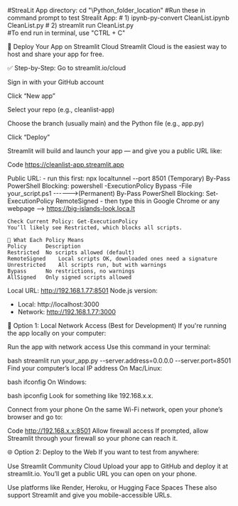 #StreaLit App directory: cd "\Python_folder_location" 
#Run these in command prompt to test Strealit App:
    # 1) ipynb-py-convert CleanList.ipynb CleanList.py
    # 2) streamlit run CleanList.py   
#To end run in terminal, use "CTRL + C"

🚀 Deploy Your App on Streamlit Cloud
Streamlit Cloud is the easiest way to host and share your app for free.

✅ Step-by-Step:
Go to streamlit.io/cloud

Sign in with your GitHub account

Click “New app”

Select your repo (e.g., cleanlist-app)

Choose the branch (usually main) and the Python file (e.g., app.py)

Click “Deploy”

Streamlit will build and launch your app — and give you a public URL like:

Code
https://cleanlist-app.streamlit.app





Public URL: 
	- run this first: npx localtunnel --port 8501
		(Temporary) By-Pass PowerShell Blocking: powershell -ExecutionPolicy Bypass -File your_script.ps1		               	 ------>(Permanent) By-Pass PowerShell Blocking: Set-ExecutionPolicy RemoteSigned 
	- then type this in Google Chrome or any webpage -->  https://big-islands-look.loca.lt
 
	Check Current Policy: Get-ExecutionPolicy
	You’ll likely see Restricted, which blocks all scripts.

	🧠 What Each Policy Means
	Policy		Description
	Restricted	No scripts allowed (default)
	RemoteSigned	Local scripts OK, downloaded ones need a signature
	Unrestricted	All scripts run, but with warnings
	Bypass		No restrictions, no warnings
	AllSigned	Only signed scripts allowed


Local URL: http://192.168.1.77:8501
Node.js version:
   - Local:        http://localhost:3000
   - Network:      http://192.168.1.77:3000

📱 Option 1: Local Network Access (Best for Development)
If you're running the app locally on your computer:

Run the app with network access Use this command in your terminal:

bash
streamlit run your_app.py --server.address=0.0.0.0 --server.port=8501
Find your computer’s local IP address On Mac/Linux:

bash
ifconfig
On Windows:

bash
ipconfig
Look for something like 192.168.x.x.

Connect from your phone On the same Wi-Fi network, open your phone’s browser and go to:

Code
http://192.168.x.x:8501
Allow firewall access If prompted, allow Streamlit through your firewall so your phone can reach it.

🌐 Option 2: Deploy to the Web
If you want to test from anywhere:

Use Streamlit Community Cloud Upload your app to GitHub and deploy it at streamlit.io. You’ll get a public URL you can open on your phone.

Use platforms like Render, Heroku, or Hugging Face Spaces These also support Streamlit and give you mobile-accessible URLs.

